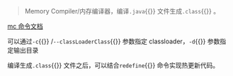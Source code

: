 > Memory Compiler/内存编译器，编译`.java`{{}} 文件生成`.class`{{}} 。

[mc 命令文档](https://arthas.aliyun.com/doc/mc.html)

可以通过`-c`{{}} /`--classLoaderClass`{{}} 参数指定 classloader，`-d`{{}} 参数指定输出目录

编译生成`.class`{{}} 文件之后，可以结合`redefine`{{}} 命令实现热更新代码。

